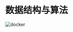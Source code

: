 # 数据结构与算法
![docker](https://user-images.githubusercontent.com/43703931/229269671-0d990332-b920-431c-a0ca-99f240b3cb2e.png)

